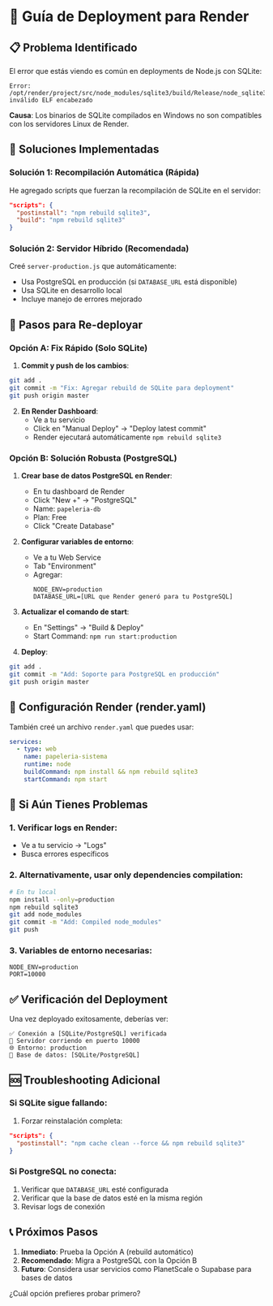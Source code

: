 # 🚀 Guía de Deployment para Render

## 📋 Problema Identificado

El error que estás viendo es común en deployments de Node.js con SQLite:

```
Error: /opt/render/project/src/node_modules/sqlite3/build/Release/node_sqlite3.node: inválido ELF encabezado
```

**Causa**: Los binarios de SQLite compilados en Windows no son compatibles con los servidores Linux de Render.

## 🔧 Soluciones Implementadas

### Solución 1: Recompilación Automática (Rápida)

He agregado scripts que fuerzan la recompilación de SQLite en el servidor:

```json
"scripts": {
  "postinstall": "npm rebuild sqlite3",
  "build": "npm rebuild sqlite3"
}
```

### Solución 2: Servidor Híbrido (Recomendada)

Creé `server-production.js` que automáticamente:
- Usa PostgreSQL en producción (si `DATABASE_URL` está disponible)
- Usa SQLite en desarrollo local
- Incluye manejo de errores mejorado

## 🚀 Pasos para Re-deployar

### Opción A: Fix Rápido (Solo SQLite)

1. **Commit y push de los cambios**:
```bash
git add .
git commit -m "Fix: Agregar rebuild de SQLite para deployment"
git push origin master
```

2. **En Render Dashboard**:
   - Ve a tu servicio
   - Click en "Manual Deploy" → "Deploy latest commit"
   - Render ejecutará automáticamente `npm rebuild sqlite3`

### Opción B: Solución Robusta (PostgreSQL)

1. **Crear base de datos PostgreSQL en Render**:
   - En tu dashboard de Render
   - Click "New +" → "PostgreSQL"
   - Name: `papeleria-db`
   - Plan: Free
   - Click "Create Database"

2. **Configurar variables de entorno**:
   - Ve a tu Web Service
   - Tab "Environment"
   - Agregar:
     ```
     NODE_ENV=production
     DATABASE_URL=[URL que Render generó para tu PostgreSQL]
     ```

3. **Actualizar el comando de start**:
   - En "Settings" → "Build & Deploy"
   - Start Command: `npm run start:production`

4. **Deploy**:
```bash
git add .
git commit -m "Add: Soporte para PostgreSQL en producción"
git push origin master
```

## 🔧 Configuración Render (render.yaml)

También creé un archivo `render.yaml` que puedes usar:

```yaml
services:
  - type: web
    name: papeleria-sistema
    runtime: node
    buildCommand: npm install && npm rebuild sqlite3
    startCommand: npm start
```

## 🐛 Si Aún Tienes Problemas

### 1. Verificar logs en Render:
- Ve a tu servicio → "Logs"
- Busca errores específicos

### 2. Alternativamente, usar only dependencies compilation:
```bash
# En tu local
npm install --only=production
npm rebuild sqlite3
git add node_modules
git commit -m "Add: Compiled node_modules"
git push
```

### 3. Variables de entorno necesarias:
```
NODE_ENV=production
PORT=10000
```

## ✅ Verificación del Deployment

Una vez deployado exitosamente, deberías ver:

```
✅ Conexión a [SQLite/PostgreSQL] verificada
🚀 Servidor corriendo en puerto 10000
🌐 Entorno: production
💾 Base de datos: [SQLite/PostgreSQL]
```

## 🆘 Troubleshooting Adicional

### Si SQLite sigue fallando:
1. Forzar reinstalación completa:
```json
"scripts": {
  "postinstall": "npm cache clean --force && npm rebuild sqlite3"
}
```

### Si PostgreSQL no conecta:
1. Verificar que `DATABASE_URL` esté configurada
2. Verificar que la base de datos esté en la misma región
3. Revisar logs de conexión

## 📞 Próximos Pasos

1. **Inmediato**: Prueba la Opción A (rebuild automático)
2. **Recomendado**: Migra a PostgreSQL con la Opción B
3. **Futuro**: Considera usar servicios como PlanetScale o Supabase para bases de datos

¿Cuál opción prefieres probar primero?
